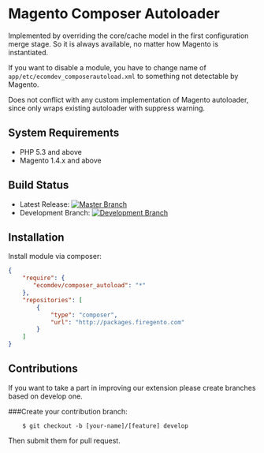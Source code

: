 Magento Composer Autoloader
===========================
Implemented by overriding the core/cache model in the first configuration merge stage. So it is always available, no matter how Magento is instantiated.
 
If you want to disable a module, you have to change name of `app/etc/ecomdev_composerautoload.xml` to something not detectable by Magento.

Does not conflict with any custom implementation of Magento autoloader, since only wraps existing autoloader with suppress warning.

System Requirements
-------------------
* PHP 5.3 and above
* Magento 1.4.x and above

Build Status
------------
* Latest Release: [![Master Branch](https://travis-ci.org/EcomDev/EcomDev_ComposerAutoload.png?branch=master)](https://travis-ci.org/EcomDev/EcomDev_ComposerAutoload)
* Development Branch: [![Development Branch](https://travis-ci.org/EcomDev/EcomDev_ComposerAutoload.png?branch=develop)](https://travis-ci.org/EcomDev/EcomDev_ComposerAutoload)

Installation
------------
Install module via composer:

 ```json
 {
     "require": {
        "ecomdev/composer_autoload": "*"
     },
     "repositories": [
         {
             "type": "composer",
             "url": "http://packages.firegento.com"
         }
     ]
 }
 ```


Contributions
-------------

If you want to take a part in improving our extension please create branches based on develop one. 

###Create your contribution branch: 
   
        $ git checkout -b [your-name]/[feature] develop

Then submit them for pull request. 
